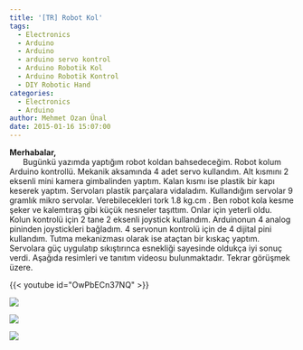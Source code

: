 ```yaml
---
title: '[TR] Robot Kol'
tags:
  - Electronics
  - Arduino
  - Arduino
  - arduino servo kontrol
  - Arduino Robotik Kol
  - Arduino Robotik Kontrol
  - DIY Robotic Hand
categories:
  - Electronics
  - Arduino
author: Mehmet Ozan Ünal
date: 2015-01-16 15:07:00
---
```


**Merhabalar,**\
      Bugünkü yazımda yaptığım robot koldan bahsedeceğim. Robot kolum Arduino
kontrollü. Mekanik aksamında 4 adet servo kullandım. Alt kısmını 2 eksenli mini
kamera gimbalinden yaptım. Kalan kısmı ise plastik bir kapı keserek yaptım.
Servoları plastik parçalara vidaladım. Kullandığım servolar 9 gramlık mikro
servolar. Verebilecekleri tork 1.8 kg.cm . Ben robot kola kesme şeker ve
kalemtıraş gibi küçük nesneler taşıttım. Onlar için yeterli oldu. Kolun kontrolü
için 2 tane 2 eksenli joystick kullandım. Arduinonun 4 analog pininden
joystickleri bağladım. 4 servonun kontrolü için de 4 dijital pini kullandım.
Tutma mekanizması olarak ise ataçtan bir kıskaç yaptım. Servolara güç uygulatıp
sıkıştırınca esnekliği sayesinde oldukça iyi sonuç verdi. Aşağıda resimleri ve
tanıtım videosu bulunmaktadır. Tekrar görüşmek üzere.

{{< youtube id="OwPbECn37NQ" >}}

![](https://4.bp.blogspot.com/-PxW1bFX5pFU/VLj81heA3KI/AAAAAAAAGt0/htv3W6Wvf54/s720/IMG_20150115_210717.jpg)

![](https://2.bp.blogspot.com/-JLOczQ5BzVU/VLj9B0cViSI/AAAAAAAAGt8/m7YCB8hxfUg/s720/IMG_20150115_210751.jpg)

![](https://4.bp.blogspot.com/-4KueUkTjHLs/VLj9LqZ8jaI/AAAAAAAAGuU/lLBYnnLPDes/s720/IMG_20150115_212457.jpg)
